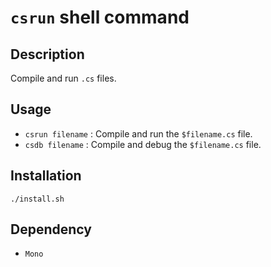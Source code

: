# `csrun` shell command

## Description
Compile and run `.cs` files.

## Usage
* `csrun filename` : Compile and run the `$filename.cs` file.
* `csdb filename` : Compile and debug the `$filename.cs` file.

## Installation
`./install.sh`

## Dependency
* `Mono`
